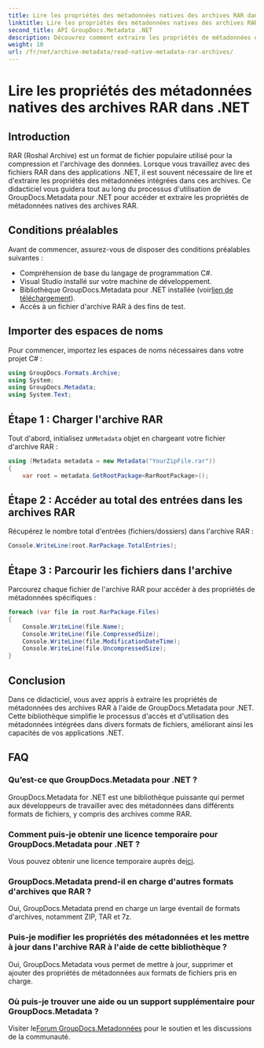 ```yaml
---
title: Lire les propriétés des métadonnées natives des archives RAR dans .NET
linktitle: Lire les propriétés des métadonnées natives des archives RAR dans .NET
second_title: API GroupDocs.Metadata .NET
description: Découvrez comment extraire les propriétés de métadonnées des archives RAR à l'aide de GroupDocs.Metadata pour .NET en C#. Explorez les détails des fichiers sans effort.
weight: 10
url: /fr/net/archive-metadata/read-native-metadata-rar-archives/
---
```


# Lire les propriétés des métadonnées natives des archives RAR dans .NET

## Introduction
RAR (Roshal Archive) est un format de fichier populaire utilisé pour la compression et l'archivage des données. Lorsque vous travaillez avec des fichiers RAR dans des applications .NET, il est souvent nécessaire de lire et d'extraire les propriétés des métadonnées intégrées dans ces archives. Ce didacticiel vous guidera tout au long du processus d'utilisation de GroupDocs.Metadata pour .NET pour accéder et extraire les propriétés de métadonnées natives des archives RAR.
## Conditions préalables

Avant de commencer, assurez-vous de disposer des conditions préalables suivantes :
- Compréhension de base du langage de programmation C#.
- Visual Studio installé sur votre machine de développement.
-  Bibliothèque GroupDocs.Metadata pour .NET installée (voir[lien de téléchargement](https://releases.groupdocs.com/metadata/net/)).
- Accès à un fichier d'archive RAR à des fins de test.

## Importer des espaces de noms
Pour commencer, importez les espaces de noms nécessaires dans votre projet C# :
```csharp
using GroupDocs.Formats.Archive;
using System;
using GroupDocs.Metadata;
using System.Text;
```

## Étape 1 : Charger l'archive RAR
 Tout d'abord, initialisez un`Metadata` objet en chargeant votre fichier d'archive RAR :
```csharp
using (Metadata metadata = new Metadata("YourZipFile.rar"))
{
    var root = metadata.GetRootPackage<RarRootPackage>();
```
## Étape 2 : Accéder au total des entrées dans les archives RAR
Récupérez le nombre total d'entrées (fichiers/dossiers) dans l'archive RAR :
```csharp
Console.WriteLine(root.RarPackage.TotalEntries);
```
## Étape 3 : Parcourir les fichiers dans l'archive
Parcourez chaque fichier de l'archive RAR pour accéder à des propriétés de métadonnées spécifiques :
```csharp
foreach (var file in root.RarPackage.Files)
{
    Console.WriteLine(file.Name);
    Console.WriteLine(file.CompressedSize);
    Console.WriteLine(file.ModificationDateTime);
    Console.WriteLine(file.UncompressedSize);
}
```

## Conclusion
Dans ce didacticiel, vous avez appris à extraire les propriétés de métadonnées des archives RAR à l'aide de GroupDocs.Metadata pour .NET. Cette bibliothèque simplifie le processus d'accès et d'utilisation des métadonnées intégrées dans divers formats de fichiers, améliorant ainsi les capacités de vos applications .NET.

## FAQ
### Qu’est-ce que GroupDocs.Metadata pour .NET ?
GroupDocs.Metadata for .NET est une bibliothèque puissante qui permet aux développeurs de travailler avec des métadonnées dans différents formats de fichiers, y compris des archives comme RAR.
### Comment puis-je obtenir une licence temporaire pour GroupDocs.Metadata pour .NET ?
 Vous pouvez obtenir une licence temporaire auprès de[ici](https://purchase.groupdocs.com/temporary-license/).
### GroupDocs.Metadata prend-il en charge d'autres formats d'archives que RAR ?
Oui, GroupDocs.Metadata prend en charge un large éventail de formats d'archives, notamment ZIP, TAR et 7z.
### Puis-je modifier les propriétés des métadonnées et les mettre à jour dans l'archive RAR à l'aide de cette bibliothèque ?
Oui, GroupDocs.Metadata vous permet de mettre à jour, supprimer et ajouter des propriétés de métadonnées aux formats de fichiers pris en charge.
### Où puis-je trouver une aide ou un support supplémentaire pour GroupDocs.Metadata ?
 Visiter le[Forum GroupDocs.Metadonnées](https://forum.groupdocs.com/c/metadata/14) pour le soutien et les discussions de la communauté.
